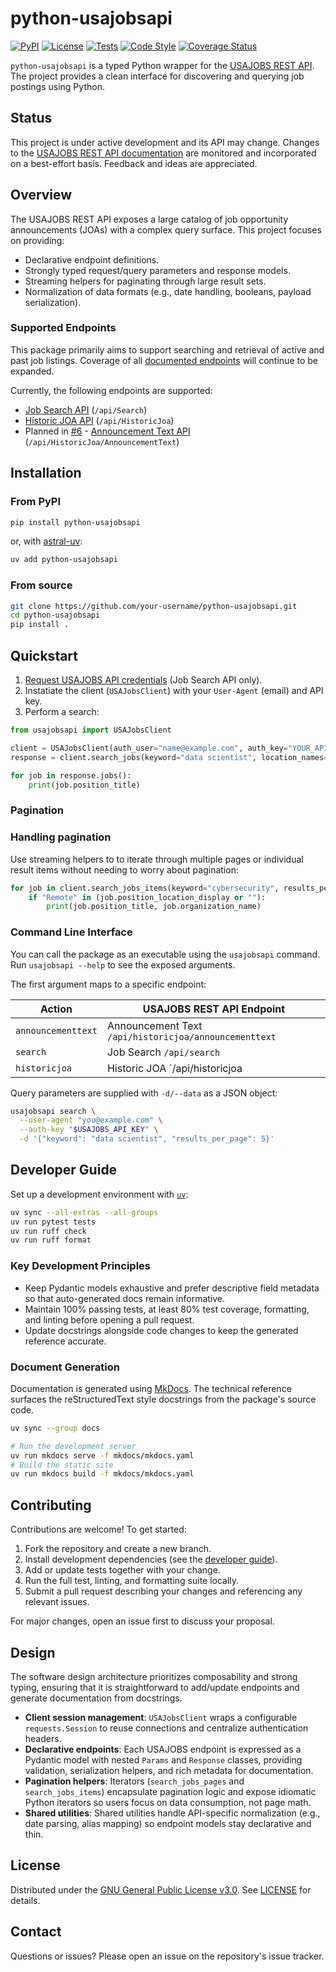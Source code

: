 # python-usajobsapi

[![PyPI][pypi-img]][pypi-lnk]
[![License][license-img]][license-lnk]
[![Tests][tests-img]][tests-lnk]
[![Code Style][codestyle-img]][codestyle-lnk]
[![Coverage Status][codecov-img]][codecov-lnk]

`python-usajobsapi` is a typed Python wrapper for the [USAJOBS REST API](https://developer.usajobs.gov/). The project provides a clean interface for discovering and querying job postings using Python.

## Status

This project is under active development and its API may change. Changes to the [USAJOBS REST API documentation](https://developer.usajobs.gov/) are monitored and incorporated on a best-effort basis. Feedback and ideas are appreciated.

## Overview

The USAJOBS REST API exposes a large catalog of job opportunity announcements (JOAs) with a complex query surface. This project focuses on providing:

- Declarative endpoint definitions.
- Strongly typed request/query parameters and response models.
- Streaming helpers for paginating through large result sets.
- Normalization of data formats (e.g., date handling, booleans, payload serialization).

### Supported Endpoints

This package primarily aims to support searching and retrieval of active and past job listings. Coverage of all [documented endpoints](https://developer.usajobs.gov/api-reference/) will continue to be expanded.

Currently, the following endpoints are supported:

- [Job Search API](https://developer.usajobs.gov/api-reference/get-api-search) (`/api/Search`)
- [Historic JOA API](https://developer.usajobs.gov/api-reference/get-api-historicjoa) (`/api/HistoricJoa`)
- Planned in [#6](https://github.com/paddy74/python-usajobsapi/issues/6) - [Announcement Text API](https://developer.usajobs.gov/api-reference/get-api-joa) (`/api/HistoricJoa/AnnouncementText`)

## Installation

### From PyPI

```bash
pip install python-usajobsapi
```

or, with [astral-uv](https://docs.astral.sh/uv/):

```bash
uv add python-usajobsapi
```

### From source

```bash
git clone https://github.com/your-username/python-usajobsapi.git
cd python-usajobsapi
pip install .
```

## Quickstart

1. [Request USAJOBS API credentials](https://developer.usajobs.gov/APIRequest/Forms/DeveloperSignup) (Job Search API only).
2. Instatiate the client (`USAJobsClient`) with your `User-Agent` (email) and API key.
3. Perform a search:

```python
from usajobsapi import USAJobsClient

client = USAJobsClient(auth_user="name@example.com", auth_key="YOUR_API_KEY")
response = client.search_jobs(keyword="data scientist", location_names=["Atlanta", "Georgia"])

for job in response.jobs():
    print(job.position_title)
```

### Pagination

### Handling pagination

Use streaming helpers to to iterate through multiple pages or individual result items without needing to worry about pagination:

```python
for job in client.search_jobs_items(keyword="cybersecurity", results_per_page=100):
    if "Remote" in (job.position_location_display or ""):
        print(job.position_title, job.organization_name)
```

### Command Line Interface

You can call the package as an executable using the `usajobsapi` command. Run `usajobsapi --help` to see the exposed arguments.

The first argument maps to a specific endpoint:

| Action             | USAJOBS REST API Endpoint                             |
| ------------------ | ----------------------------------------------------- |
| `announcementtext` | Announcement Text `/api/historicjoa/announcementtext` |
| `search`           | Job Search `/api/search`                              |
| `historicjoa`      | Historic JOA `/api/historicjoa                        |

Query parameters are supplied with `-d/--data` as a JSON object:

```bash
usajobsapi search \
  --user-agent "you@example.com" \
  --auth-key "$USAJOBS_API_KEY" \
  -d '{"keyword": "data scientist", "results_per_page": 5}'
```

## Developer Guide

Set up a development environment with [`uv`](https://docs.astral.sh/uv/):

```bash
uv sync --all-extras --all-groups
uv run pytest tests
uv run ruff check
uv run ruff format
```

### Key Development Principles

- Keep Pydantic models exhaustive and prefer descriptive field metadata so that auto-generated docs remain informative.
- Maintain 100% passing tests, at least 80% test coverage, formatting, and linting before opening a pull request.
- Update docstrings alongside code changes to keep the generated reference accurate.

### Document Generation

Documentation is generated using [MkDocs](https://www.mkdocs.org/). The technical reference surfaces the reStructuredText style docstrings from the package's source code.

```bash
uv sync --group docs

# Run the development server
uv run mkdocs serve -f mkdocs/mkdocs.yaml
# Build the static site
uv run mkdocs build -f mkdocs/mkdocs.yaml
```

## Contributing

Contributions are welcome! To get started:

1. Fork the repository and create a new branch.
2. Install development dependencies (see the [developer guide](#developer-guide)).
3. Add or update tests together with your change.
4. Run the full test, linting, and formatting suite locally.
5. Submit a pull request describing your changes and referencing any relevant issues.

For major changes, open an issue first to discuss your proposal.

## Design

The software design architecture prioritizes composability and strong typing, ensuring that it is straightforward to add/update endpoints and generate documentation from docstrings.

- **Client session management**: `USAJobsClient` wraps a configurable `requests.Session` to reuse connections and centralize authentication headers.
- **Declarative endpoints**: Each USAJOBS endpoint is expressed as a Pydantic model with nested `Params` and `Response` classes, providing validation, serialization helpers, and rich metadata for documentation.
- **Pagination helpers**: Iterators (`search_jobs_pages` and `search_jobs_items`) encapsulate pagination logic and expose idiomatic Python iterators so users focus on data consumption, not page math.
- **Shared utilities**: Shared utilities handle API-specific normalization (e.g., date parsing, alias mapping) so endpoint models stay declarative and thin.

## License

Distributed under the [GNU General Public License v3.0](https://www.gnu.org/licenses/gpl-3.0.en.html). See [LICENSE](LICENSE) for details.

## Contact

Questions or issues? Please open an issue on the repository's issue tracker.

<!-- Badges -->

[pypi-lnk]: https://pypi.org/p/python-usajobsapi
[pypi-img]: https://img.shields.io/pypi/v/python-usajobsapi.svg
[tests-lnk]: https://github.com/paddy74/python-usajobsapi/actions
[tests-img]: https://img.shields.io/github/actions/workflow/status/paddy74/python-usajobsapi/ci.yaml?logo=github&label=tests&branch=master
[codecov-lnk]: https://codecov.io/github/paddy74/python-usajobsapi
[codecov-img]: https://codecov.io/github/paddy74/python-usajobsapi/graph/badge.svg?token=IH3MTBANTT
[codestyle-lnk]: https://docs.astral.sh/ruff
[codestyle-img]: https://img.shields.io/badge/code%20style-ruff-000000.svg
[license-lnk]: ./LICENSE
[license-img]: https://img.shields.io/pypi/l/python-usajobsapi?color=light-green&logo=gplv3&logoColor=white
